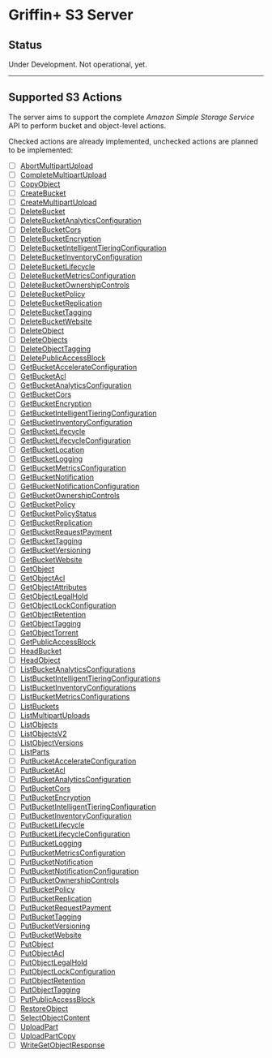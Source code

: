# Griffin+ S3 Server

## Status

Under Development. Not operational, yet.

---

## Supported S3 Actions

The server aims to support the complete *Amazon Simple Storage Service* API to perform bucket and object-level actions.

Checked actions are already implemented, unchecked actions are planned to be implemented:

- [ ] [AbortMultipartUpload](https://docs.aws.amazon.com/AmazonS3/latest/API/API_AbortMultipartUpload.html)
- [ ] [CompleteMultipartUpload](https://docs.aws.amazon.com/AmazonS3/latest/API/API_CompleteMultipartUpload.html)
- [ ] [CopyObject](https://docs.aws.amazon.com/AmazonS3/latest/API/API_CopyObject.html)
- [ ] [CreateBucket](https://docs.aws.amazon.com/AmazonS3/latest/API/API_CreateBucket.html)
- [ ] [CreateMultipartUpload](https://docs.aws.amazon.com/AmazonS3/latest/API/API_CreateMultipartUpload.html)
- [ ] [DeleteBucket](https://docs.aws.amazon.com/AmazonS3/latest/API/API_DeleteBucket.html)
- [ ] [DeleteBucketAnalyticsConfiguration](https://docs.aws.amazon.com/AmazonS3/latest/API/API_DeleteBucketAnalyticsConfiguration.html)
- [ ] [DeleteBucketCors](https://docs.aws.amazon.com/AmazonS3/latest/API/API_DeleteBucketCors.html)
- [ ] [DeleteBucketEncryption](https://docs.aws.amazon.com/AmazonS3/latest/API/API_DeleteBucketEncryption.html)
- [ ] [DeleteBucketIntelligentTieringConfiguration](https://docs.aws.amazon.com/AmazonS3/latest/API/API_DeleteBucketIntelligentTieringConfiguration.html)
- [ ] [DeleteBucketInventoryConfiguration](https://docs.aws.amazon.com/AmazonS3/latest/API/API_DeleteBucketInventoryConfiguration.html)
- [ ] [DeleteBucketLifecycle](https://docs.aws.amazon.com/AmazonS3/latest/API/API_DeleteBucketLifecycle.html)
- [ ] [DeleteBucketMetricsConfiguration](https://docs.aws.amazon.com/AmazonS3/latest/API/API_DeleteBucketMetricsConfiguration.html)
- [ ] [DeleteBucketOwnershipControls](https://docs.aws.amazon.com/AmazonS3/latest/API/API_DeleteBucketOwnershipControls.html)
- [ ] [DeleteBucketPolicy](https://docs.aws.amazon.com/AmazonS3/latest/API/API_DeleteBucketPolicy.html)
- [ ] [DeleteBucketReplication](https://docs.aws.amazon.com/AmazonS3/latest/API/API_DeleteBucketReplication.html)
- [ ] [DeleteBucketTagging](https://docs.aws.amazon.com/AmazonS3/latest/API/API_DeleteBucketTagging.html)
- [ ] [DeleteBucketWebsite](https://docs.aws.amazon.com/AmazonS3/latest/API/API_DeleteBucketWebsite.html)
- [ ] [DeleteObject](https://docs.aws.amazon.com/AmazonS3/latest/API/API_DeleteObject.html)
- [ ] [DeleteObjects](https://docs.aws.amazon.com/AmazonS3/latest/API/API_DeleteObjects.html)
- [ ] [DeleteObjectTagging](https://docs.aws.amazon.com/AmazonS3/latest/API/API_DeleteObjectTagging.html)
- [ ] [DeletePublicAccessBlock](https://docs.aws.amazon.com/AmazonS3/latest/API/API_DeletePublicAccessBlock.html)
- [ ] [GetBucketAccelerateConfiguration](https://docs.aws.amazon.com/AmazonS3/latest/API/API_GetBucketAccelerateConfiguration.html)
- [ ] [GetBucketAcl](https://docs.aws.amazon.com/AmazonS3/latest/API/API_GetBucketAcl.html)
- [ ] [GetBucketAnalyticsConfiguration](https://docs.aws.amazon.com/AmazonS3/latest/API/API_GetBucketAnalyticsConfiguration.html)
- [ ] [GetBucketCors](https://docs.aws.amazon.com/AmazonS3/latest/API/API_GetBucketCors.html)
- [ ] [GetBucketEncryption](https://docs.aws.amazon.com/AmazonS3/latest/API/API_GetBucketEncryption.html)
- [ ] [GetBucketIntelligentTieringConfiguration](https://docs.aws.amazon.com/AmazonS3/latest/API/API_GetBucketIntelligentTieringConfiguration.html)
- [ ] [GetBucketInventoryConfiguration](https://docs.aws.amazon.com/AmazonS3/latest/API/API_GetBucketInventoryConfiguration.html)
- [ ] [GetBucketLifecycle](https://docs.aws.amazon.com/AmazonS3/latest/API/API_GetBucketLifecycle.html)
- [ ] [GetBucketLifecycleConfiguration](https://docs.aws.amazon.com/AmazonS3/latest/API/API_GetBucketLifecycleConfiguration.html)
- [ ] [GetBucketLocation](https://docs.aws.amazon.com/AmazonS3/latest/API/API_GetBucketLocation.html)
- [ ] [GetBucketLogging](https://docs.aws.amazon.com/AmazonS3/latest/API/API_GetBucketLogging.html)
- [ ] [GetBucketMetricsConfiguration](https://docs.aws.amazon.com/AmazonS3/latest/API/API_GetBucketMetricsConfiguration.html)
- [ ] [GetBucketNotification](https://docs.aws.amazon.com/AmazonS3/latest/API/API_GetBucketNotification.html)
- [ ] [GetBucketNotificationConfiguration](https://docs.aws.amazon.com/AmazonS3/latest/API/API_GetBucketNotificationConfiguration.html)
- [ ] [GetBucketOwnershipControls](https://docs.aws.amazon.com/AmazonS3/latest/API/API_GetBucketOwnershipControls.html)
- [ ] [GetBucketPolicy](https://docs.aws.amazon.com/AmazonS3/latest/API/API_GetBucketPolicy.html)
- [ ] [GetBucketPolicyStatus](https://docs.aws.amazon.com/AmazonS3/latest/API/API_GetBucketPolicyStatus.html)
- [ ] [GetBucketReplication](https://docs.aws.amazon.com/AmazonS3/latest/API/API_GetBucketReplication.html)
- [ ] [GetBucketRequestPayment](https://docs.aws.amazon.com/AmazonS3/latest/API/API_GetBucketRequestPayment.html)
- [ ] [GetBucketTagging](https://docs.aws.amazon.com/AmazonS3/latest/API/API_GetBucketTagging.html)
- [ ] [GetBucketVersioning](https://docs.aws.amazon.com/AmazonS3/latest/API/API_GetBucketVersioning.html)
- [ ] [GetBucketWebsite](https://docs.aws.amazon.com/AmazonS3/latest/API/API_GetBucketWebsite.html)
- [ ] [GetObject](https://docs.aws.amazon.com/AmazonS3/latest/API/API_GetObject.html)
- [ ] [GetObjectAcl](https://docs.aws.amazon.com/AmazonS3/latest/API/API_GetObjectAcl.html)
- [ ] [GetObjectAttributes](https://docs.aws.amazon.com/AmazonS3/latest/API/API_GetObjectAttributes.html)
- [ ] [GetObjectLegalHold](https://docs.aws.amazon.com/AmazonS3/latest/API/API_GetObjectLegalHold.html)
- [ ] [GetObjectLockConfiguration](https://docs.aws.amazon.com/AmazonS3/latest/API/API_GetObjectLockConfiguration.html)
- [ ] [GetObjectRetention](https://docs.aws.amazon.com/AmazonS3/latest/API/API_GetObjectRetention.html)
- [ ] [GetObjectTagging](https://docs.aws.amazon.com/AmazonS3/latest/API/API_GetObjectTagging.html)
- [ ] [GetObjectTorrent](https://docs.aws.amazon.com/AmazonS3/latest/API/API_GetObjectTorrent.html)
- [ ] [GetPublicAccessBlock](https://docs.aws.amazon.com/AmazonS3/latest/API/API_GetPublicAccessBlock.html)
- [ ] [HeadBucket](https://docs.aws.amazon.com/AmazonS3/latest/API/API_HeadBucket.html)
- [ ] [HeadObject](https://docs.aws.amazon.com/AmazonS3/latest/API/API_HeadObject.html)
- [ ] [ListBucketAnalyticsConfigurations](https://docs.aws.amazon.com/AmazonS3/latest/API/API_ListBucketAnalyticsConfigurations.html)
- [ ] [ListBucketIntelligentTieringConfigurations](https://docs.aws.amazon.com/AmazonS3/latest/API/API_ListBucketIntelligentTieringConfigurations.html)
- [ ] [ListBucketInventoryConfigurations](https://docs.aws.amazon.com/AmazonS3/latest/API/API_ListBucketInventoryConfigurations.html)
- [ ] [ListBucketMetricsConfigurations](https://docs.aws.amazon.com/AmazonS3/latest/API/API_ListBucketMetricsConfigurations.html)
- [ ] [ListBuckets](https://docs.aws.amazon.com/AmazonS3/latest/API/API_ListBuckets.html)
- [ ] [ListMultipartUploads](https://docs.aws.amazon.com/AmazonS3/latest/API/API_ListMultipartUploads.html)
- [ ] [ListObjects](https://docs.aws.amazon.com/AmazonS3/latest/API/API_ListObjects.html)
- [ ] [ListObjectsV2](https://docs.aws.amazon.com/AmazonS3/latest/API/API_ListObjectsV2.html)
- [ ] [ListObjectVersions](https://docs.aws.amazon.com/AmazonS3/latest/API/API_ListObjectVersions.html)
- [ ] [ListParts](https://docs.aws.amazon.com/AmazonS3/latest/API/API_ListParts.html)
- [ ] [PutBucketAccelerateConfiguration](https://docs.aws.amazon.com/AmazonS3/latest/API/API_PutBucketAccelerateConfiguration.html)
- [ ] [PutBucketAcl](https://docs.aws.amazon.com/AmazonS3/latest/API/API_PutBucketAcl.html)
- [ ] [PutBucketAnalyticsConfiguration](https://docs.aws.amazon.com/AmazonS3/latest/API/API_PutBucketAnalyticsConfiguration.html)
- [ ] [PutBucketCors](https://docs.aws.amazon.com/AmazonS3/latest/API/API_PutBucketCors.html)
- [ ] [PutBucketEncryption](https://docs.aws.amazon.com/AmazonS3/latest/API/API_PutBucketEncryption.html)
- [ ] [PutBucketIntelligentTieringConfiguration](https://docs.aws.amazon.com/AmazonS3/latest/API/API_PutBucketIntelligentTieringConfiguration.html)
- [ ] [PutBucketInventoryConfiguration](https://docs.aws.amazon.com/AmazonS3/latest/API/API_PutBucketInventoryConfiguration.html)
- [ ] [PutBucketLifecycle](https://docs.aws.amazon.com/AmazonS3/latest/API/API_PutBucketLifecycle.html)
- [ ] [PutBucketLifecycleConfiguration](https://docs.aws.amazon.com/AmazonS3/latest/API/API_PutBucketLifecycleConfiguration.html)
- [ ] [PutBucketLogging](https://docs.aws.amazon.com/AmazonS3/latest/API/API_PutBucketLogging.html)
- [ ] [PutBucketMetricsConfiguration](https://docs.aws.amazon.com/AmazonS3/latest/API/API_PutBucketMetricsConfiguration.html)
- [ ] [PutBucketNotification](https://docs.aws.amazon.com/AmazonS3/latest/API/API_PutBucketNotification.html)
- [ ] [PutBucketNotificationConfiguration](https://docs.aws.amazon.com/AmazonS3/latest/API/API_PutBucketNotificationConfiguration.html)
- [ ] [PutBucketOwnershipControls](https://docs.aws.amazon.com/AmazonS3/latest/API/API_PutBucketOwnershipControls.html)
- [ ] [PutBucketPolicy](https://docs.aws.amazon.com/AmazonS3/latest/API/API_PutBucketPolicy.html)
- [ ] [PutBucketReplication](https://docs.aws.amazon.com/AmazonS3/latest/API/API_PutBucketReplication.html)
- [ ] [PutBucketRequestPayment](https://docs.aws.amazon.com/AmazonS3/latest/API/API_PutBucketRequestPayment.html)
- [ ] [PutBucketTagging](https://docs.aws.amazon.com/AmazonS3/latest/API/API_PutBucketTagging.html)
- [ ] [PutBucketVersioning](https://docs.aws.amazon.com/AmazonS3/latest/API/API_PutBucketVersioning.html)
- [ ] [PutBucketWebsite](https://docs.aws.amazon.com/AmazonS3/latest/API/API_PutBucketWebsite.html)
- [ ] [PutObject](https://docs.aws.amazon.com/AmazonS3/latest/API/API_PutObject.html)
- [ ] [PutObjectAcl](https://docs.aws.amazon.com/AmazonS3/latest/API/API_PutObjectAcl.html)
- [ ] [PutObjectLegalHold](https://docs.aws.amazon.com/AmazonS3/latest/API/API_PutObjectLegalHold.html)
- [ ] [PutObjectLockConfiguration](https://docs.aws.amazon.com/AmazonS3/latest/API/API_PutObjectLockConfiguration.html)
- [ ] [PutObjectRetention](https://docs.aws.amazon.com/AmazonS3/latest/API/API_PutObjectRetention.html)
- [ ] [PutObjectTagging](https://docs.aws.amazon.com/AmazonS3/latest/API/API_PutObjectTagging.html)
- [ ] [PutPublicAccessBlock](https://docs.aws.amazon.com/AmazonS3/latest/API/API_PutPublicAccessBlock.html)
- [ ] [RestoreObject](https://docs.aws.amazon.com/AmazonS3/latest/API/API_RestoreObject.html)
- [ ] [SelectObjectContent](https://docs.aws.amazon.com/AmazonS3/latest/API/API_SelectObjectContent.html)
- [ ] [UploadPart](https://docs.aws.amazon.com/AmazonS3/latest/API/API_UploadPart.html)
- [ ] [UploadPartCopy](https://docs.aws.amazon.com/AmazonS3/latest/API/API_UploadPartCopy.html)
- [ ] [WriteGetObjectResponse](https://docs.aws.amazon.com/AmazonS3/latest/API/API_WriteGetObjectResponse.html)
